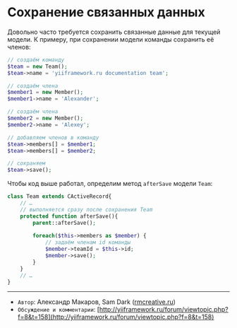 Сохранение связанных данных
===========================

Довольно часто требуется сохранить связанные данные для текущей модели. К примеру,
при сохранении модели команды сохранить её членов:

```php
// создаём команду
$team = new Team();
$team->name = 'yiiframework.ru documentation team';

// создаём члена
$member1 = new Member();
$member1->name = 'Alexander';

// создаём члена
$member2 = new Member();
$member2->name = 'Alexey';

// добавляем членов в команду
$team->members[] = $member1;
$team->members[] = $member2;

// сохраняем
$team->save();
```

Чтобы код выше работал, определим метод `afterSave` модели `Team`:

```php
class Team extends CActiveRecord{
    // …
    // выполняется сразу после сохранения Team
    protected function afterSave(){
        parent::afterSave();
        
        foreach($this->members as $member) {
            // задаём членам id команды
            $member->teamId = $this->id;
            $member->save();
        }
    }
    // …
}
```

---
  - `Автор`: Александр Макаров, Sam Dark ([rmcreative.ru](http://rmcreative.ru/))
  - `Обсуждение и комментарии`: [http://yiiframework.ru/forum/viewtopic.php?f=8&t=158](http://yiiframework.ru/forum/viewtopic.php?f=8&t=158)
